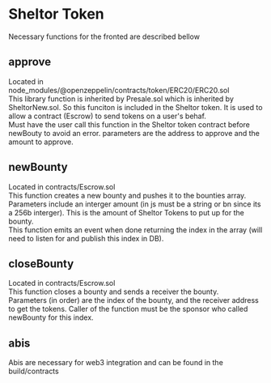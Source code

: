 Sheltor Token
=============
Necessary functions for the fronted are described bellow

approve
-------
Located in node_modules/@openzeppelin/contracts/token/ERC20/ERC20.sol  
This library function is inherited by Presale.sol which is inherited by SheltorNew.sol. So this funciton is included in the Sheltor token. It is used to allow a contract (Escrow) to send tokens on a user's behaf.  
Must have the user call this function in the Sheltor token contract before newBouty to avoid an error. parameters are the address to approve and the amount to approve.

newBounty
---------
Located in contracts/Escrow.sol  
This function creates a new bounty and pushes it to the bounties array.  
Parameters include an interger amount (in js must be a string or bn since its a 256b interger). This is the amount of Sheltor Tokens to put up for the bounty.  
This function emits an event when done returning the index in the array (will need to listen for and publish this index in DB).

closeBounty
-----------
Located in contracts/Escrow.sol  
This function closes a bounty and sends a receiver the bounty.  
Parameters (in order) are the index of the bounty, and the receiver address to get the tokens. Caller of the function must be the sponsor who called newBounty for this index.  


abis
----
Abis are necessary for web3 integration and can be found in the build/contracts
